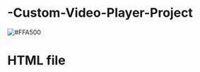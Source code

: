 # -Custom-Video-Player-Project


![#FFA500](https://via.placeholder.com/15/FFA500/FFA500.png)
# HTML file
